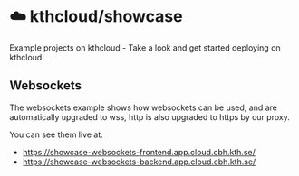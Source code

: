 # ☁️ kthcloud/showcase
Example projects on kthcloud - Take a look and get started deploying on kthcloud!

## Websockets
The websockets example shows how websockets can be used, and are automatically upgraded to wss, http is also upgraded to https by our proxy.

You can see them live at:
- https://showcase-websockets-frontend.app.cloud.cbh.kth.se/
- https://showcase-websockets-backend.app.cloud.cbh.kth.se/
